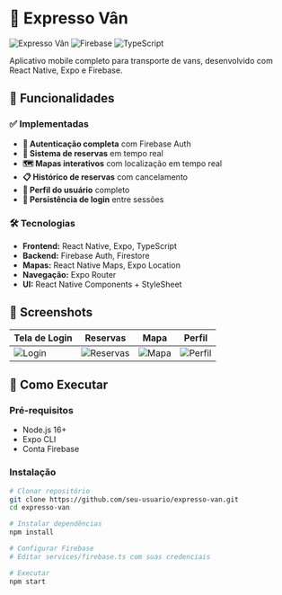 # 🚐 Expresso Vân

![Expresso Vân](https://img.shields.io/badge/React_Native-Expo-61DAFB?style=for-the-badge&logo=react)
![Firebase](https://img.shields.io/badge/Firebase-Auth%20%26%20Firestore-FFCA28?style=for-the-badge&logo=firebase)
![TypeScript](https://img.shields.io/badge/TypeScript-Full%20Support-3178C6?style=for-the-badge&logo=typescript)

Aplicativo mobile completo para transporte de vans, desenvolvido com React Native, Expo e Firebase.

## 📱 Funcionalidades

### ✅ Implementadas
- **🔐 Autenticação completa** com Firebase Auth
- **🚐 Sistema de reservas** em tempo real
- **🗺️ Mapas interativos** com localização em tempo real
- **📋 Histórico de reservas** com cancelamento
- **👤 Perfil do usuário** completo
- **💾 Persistência de login** entre sessões

### 🛠️ Tecnologias
- **Frontend:** React Native, Expo, TypeScript
- **Backend:** Firebase Auth, Firestore
- **Mapas:** React Native Maps, Expo Location
- **Navegação:** Expo Router
- **UI:** React Native Components + StyleSheet

## 🎯 Screenshots

| Tela de Login | Reservas | Mapa | Perfil |
|---------------|----------|------|--------|
| ![Login]() | ![Reservas]() | ![Mapa]() | ![Perfil]() |

## 🚀 Como Executar

### Pré-requisitos
- Node.js 16+
- Expo CLI
- Conta Firebase

### Instalação
```bash
# Clonar repositório
git clone https://github.com/seu-usuario/expresso-van.git
cd expresso-van

# Instalar dependências
npm install

# Configurar Firebase
# Editar services/firebase.ts com suas credenciais

# Executar
npm start
